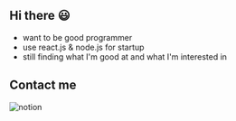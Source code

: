 ## Hi there 😃

- want to be good programmer
- use react.js & node.js for startup
- still finding what I'm good at and what I'm interested in

## Contact me

[<img align="left" alt="notion" src="https://img.shields.io/badge/notion-%231DA1F2.svg?&style=for-the-badge&logo=notion&logoColor=white" />](https://www.notion.so/3c426cbb0bbb49a185f772db55f78de8)

<!--
**parkjihwanjay/parkjihwanjay** is a ✨ _special_ ✨ repository because its `README.md` (this file) appears on your GitHub profile.

Here are some ideas to get you started:

- 🔭 I’m currently working on ...
- 🌱 I’m currently learning ...
- 👯 I’m looking to collaborate on ...
- 🤔 I’m looking for help with ...
- 💬 Ask me about ...
- 📫 How to reach me: ...
- 😄 Pronouns: ...
- ⚡ Fun fact: ...
-->
